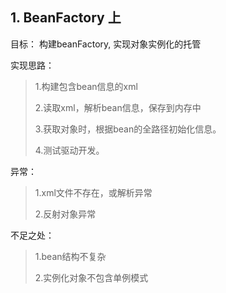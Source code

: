 ## 1. BeanFactory 上

目标： 构建beanFactory, 实现对象实例化的托管

实现思路：

> 1.构建包含bean信息的xml
>
> 2.读取xml，解析bean信息，保存到内存中
>
> 3.获取对象时，根据bean的全路径初始化信息。
>
> 4.测试驱动开发。

异常：

> 1.xml文件不存在，或解析异常
>
> 2.反射对象异常

不足之处：

> 1.bean结构不复杂
>
> 2.实例化对象不包含单例模式
